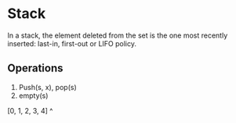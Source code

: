 # Stack

In a stack, the element deleted from the set is the one most recently inserted: last-in, first-out or LIFO policy. 

## Operations

1. Push(s, x), pop(s)
2. empty(s)


[0, 1, 2, 3, 4]
^ 
